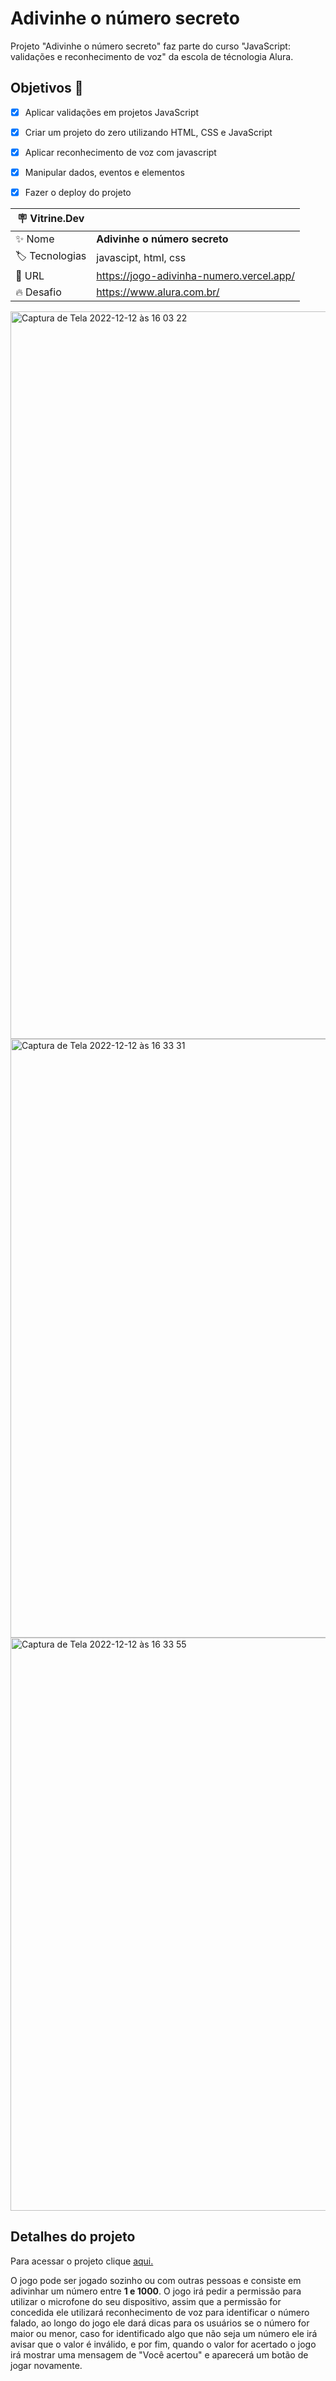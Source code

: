 # Adivinhe o número secreto

Projeto "Adivinhe o número secreto" faz parte do curso "JavaScript: validações e reconhecimento de voz" da escola de técnologia Alura.

## Objetivos 🎯

- [x] Aplicar validações em projetos JavaScript
- [x] Criar um projeto do zero utilizando HTML, CSS e JavaScript
- [x] Aplicar reconhecimento de voz com javascript
- [x] Manipular dados, eventos e elementos 
- [x] Fazer o deploy do projeto 


| :placard: Vitrine.Dev |     |
| -------------  | --- |
| :sparkles: Nome        | **Adivinhe o número secreto**
| :label: Tecnologias | javascipt, html, css
| :rocket: URL         | https://jogo-adivinha-numero.vercel.app/
| :fire: Desafio     | https://www.alura.com.br/

<img width="1164" alt="Captura de Tela 2022-12-12 às 16 03 22" src="https://user-images.githubusercontent.com/104286173/207142450-a7f9ee8e-d7b8-41b5-9fae-284aa50db81f.png#vitrinedev">

<img width="958" alt="Captura de Tela 2022-12-12 às 16 33 31" src="https://user-images.githubusercontent.com/104286173/207142584-5179d80f-4661-46e9-92bc-3744a255ec02.png#vitrinedev">

<img width="917" alt="Captura de Tela 2022-12-12 às 16 33 55" src="https://user-images.githubusercontent.com/104286173/207142694-b6bebea8-9935-4b45-8a6f-91a46d2d5def.png#vitrinedev">

## Detalhes do projeto

Para acessar o projeto clique <a href="https://jogo-adivinha-numero.vercel.app/">aqui.</a>

O jogo pode ser jogado sozinho ou com outras pessoas e consiste em adivinhar um número entre **1 e 1000**.
O jogo irá pedir a permissão para utilizar o microfone do seu dispositivo, assim que a permissão for concedida ele utilizará reconhecimento de voz para identificar o número falado,
ao longo do jogo ele dará dicas para os usuários se o número for maior ou menor, caso for identificado algo que não seja um número ele irá avisar que o valor é inválido, e por fim,
quando o valor for acertado o jogo irá mostrar uma mensagem de "Você acertou" e aparecerá um botão de jogar novamente.

